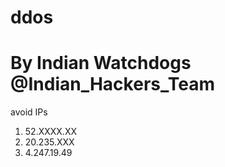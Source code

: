 # ddos
# By Indian Watchdogs @Indian_Hackers_Team

avoid IPs
1. 52.XXXX.XX
2. 20.235.XXX
3. 4.247.19.49 

